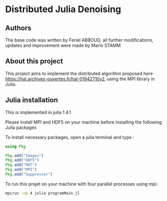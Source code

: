 # Distributed Julia Denoising

## Authors

The base code was written by Feriel ABBOUD, all further modifications, updates and improvement were made by Marin STAMM

## About this project

This project aims to implement the distributed algorithm proposed here https://hal.archives-ouvertes.fr/hal-01942710v2, using the MPI library in Julia.

## Julia installation 
This is implemented in julia 1.4.1

Please install MPI and HDF5 on your machine before installing the following Julia packages 

To install necessary packages, open a julia terminal and type :
```julia
using Pkg         

Pkg.add("Images")
Pkg.add("HDF5")    
Pkg.add("MAT")    
Pkg.add("MPI")
Pkg.add("Suppressor")
```

To run this projet on your machine with four parallel processes using mpi: 
```bash
mpirun -np 4 julia programMain.jl
```


